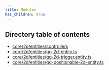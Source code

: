 ```yaml
---
title: Modules
has_children: true
---
```


<h2 class="text-delta">Directory table of contents</h2>

- [core/2d/entities/controllers](/gg-web-engine/modules/core/2d/entities/controllers)
- [core/2d/entities/gg-2d-entity.ts](/gg-web-engine/modules/core/2d/entities/gg-2d-entity.ts)
- [core/2d/entities/gg-2d-trigger.entity.ts](/gg-web-engine/modules/core/2d/entities/gg-2d-trigger.entity.ts)
- [core/2d/entities/gg-positionable-2d-entity.ts](/gg-web-engine/modules/core/2d/entities/gg-positionable-2d-entity.ts)
